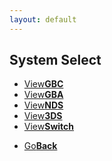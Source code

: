 ```yaml
---
layout: default
---
```


## System Select
<fivebutton>
<ul>
            <li><a href="./GBC/">View<strong>GBC</strong></a></li>
            <li><a href="./GBA/">View<strong>GBA</strong></a></li>
            <li><a href="./NDS/">View<strong>NDS</strong></a></li>
            <li><a href="./3DS/">View<strong>3DS</strong></a></li>
            <li><a href="./Switch/">View<strong>Switch</strong></a></li>
          </ul>
</fivebutton>


<onebutton>
<ul>
            <li><a href="../">Go<strong>Back</strong></a></li>
          </ul>
</onebutton>


